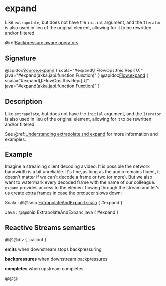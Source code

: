# expand

Like `extrapolate`, but does not have the `initial` argument, and the `Iterator` is also used in lieu of the original element, allowing for it to be rewritten and/or filtered.

@ref[Backpressure aware operators](../index.md#backpressure-aware-operators)

## Signature

@apidoc[Source.expand](Source) { scala="#expand[U](expander:Out=&gt;Iterator[U]):FlowOps.this.Repr[U]" java="#expand(akka.japi.function.Function)" }
@apidoc[Flow.expand](Flow) { scala="#expand[U](expander:Out=&gt;Iterator[U]):FlowOps.this.Repr[U]" java="#expand(akka.japi.function.Function)" }

## Description

Like `extrapolate`, but does not have the `initial` argument, and the `Iterator` is also used in lieu of the original 
element, allowing for it to be rewritten and/or filtered.

See @ref:[Understanding extrapolate and expand](../../stream-rate.md#understanding-extrapolate-and-expand) for more information
and examples.

## Example

Imagine a streaming client decoding a video. It is possible the network bandwidth is a bit 
unreliable. It's fine, as long as the audio remains fluent, it doesn't matter if we can't decode 
a frame or two (or more). But we also want to watermark every decoded frame with the name of 
our colleague. `expand` provides access to the element flowing through the stream
and let's us create extra frames in case the producer slows down:

Scala
:   @@snip [ExtrapolateAndExpand.scala](/akka-docs/src/test/scala/docs/stream/operators/sourceorflow/ExtrapolateAndExpand.scala) { #expand }

Java
:   @@snip [ExtrapolateAndExpand.java](/akka-docs/src/test/java/jdocs/stream/operators/sourceorflow/ExtrapolateAndExpand.java) { #expand }


## Reactive Streams semantics

@@@div { .callout }

**emits** when downstream stops backpressuring

**backpressures** when downstream backpressures

**completes** when upstream completes

@@@

